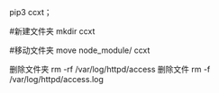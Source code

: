 pip3 ccxt；


#新建文件夹
mkdir ccxt

#移动文件夹
move node_module/   ccxt

删除文件夹
rm -rf /var/log/httpd/access
删除文件
rm -f /var/log/httpd/access.log
